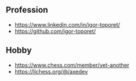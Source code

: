 ## Profession

- https://www.linkedin.com/in/igor-toporet/
- https://github.com/igor-toporet/


## Hobby


- https://www.chess.com/member/yet-another
- https://lichess.org/@/axedev
